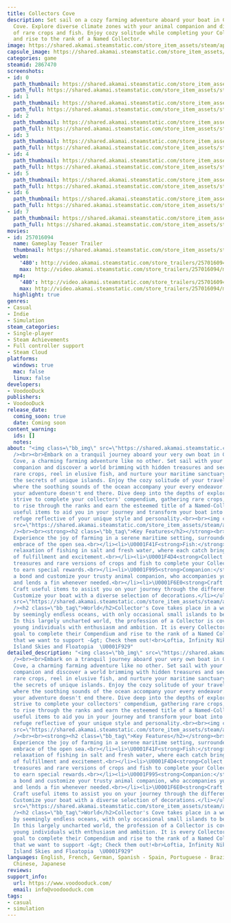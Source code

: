 ```yaml
---
title: Collectors Cove
description: Set sail on a cozy farming adventure aboard your boat in Collector's
  Cove. Explore diverse climate zones with your animal companion and discover a multitude
  of rare crops and fish. Enjoy cozy solitude while completing your Collector's compendium
  and rise to the rank of a Named Collector.
image: https://shared.akamai.steamstatic.com/store_item_assets/steam/apps/2867470/header.jpg?t=1729861778
capsule_image: https://shared.akamai.steamstatic.com/store_item_assets/steam/apps/2867470/capsule_231x87.jpg?t=1729861778
categories: game
steamid: 2867470
screenshots:
- id: 0
  path_thumbnail: https://shared.akamai.steamstatic.com/store_item_assets/steam/apps/2867470/ss_15582ad747dbb003715a88987322e3cf56d4123a.600x338.jpg?t=1729861778
  path_full: https://shared.akamai.steamstatic.com/store_item_assets/steam/apps/2867470/ss_15582ad747dbb003715a88987322e3cf56d4123a.1920x1080.jpg?t=1729861778
- id: 1
  path_thumbnail: https://shared.akamai.steamstatic.com/store_item_assets/steam/apps/2867470/ss_55ecf54e61a02c2d357dfd2688ca1651a139d398.600x338.jpg?t=1729861778
  path_full: https://shared.akamai.steamstatic.com/store_item_assets/steam/apps/2867470/ss_55ecf54e61a02c2d357dfd2688ca1651a139d398.1920x1080.jpg?t=1729861778
- id: 2
  path_thumbnail: https://shared.akamai.steamstatic.com/store_item_assets/steam/apps/2867470/ss_d83718bbc49d154e4d838bd7ffc06118eb393b97.600x338.jpg?t=1729861778
  path_full: https://shared.akamai.steamstatic.com/store_item_assets/steam/apps/2867470/ss_d83718bbc49d154e4d838bd7ffc06118eb393b97.1920x1080.jpg?t=1729861778
- id: 3
  path_thumbnail: https://shared.akamai.steamstatic.com/store_item_assets/steam/apps/2867470/ss_78457016c6148dcc0d381faca7aa3253a52053ff.600x338.jpg?t=1729861778
  path_full: https://shared.akamai.steamstatic.com/store_item_assets/steam/apps/2867470/ss_78457016c6148dcc0d381faca7aa3253a52053ff.1920x1080.jpg?t=1729861778
- id: 4
  path_thumbnail: https://shared.akamai.steamstatic.com/store_item_assets/steam/apps/2867470/ss_7962d14c1b50ad069d1090990e704ad7582d5827.600x338.jpg?t=1729861778
  path_full: https://shared.akamai.steamstatic.com/store_item_assets/steam/apps/2867470/ss_7962d14c1b50ad069d1090990e704ad7582d5827.1920x1080.jpg?t=1729861778
- id: 5
  path_thumbnail: https://shared.akamai.steamstatic.com/store_item_assets/steam/apps/2867470/ss_caff39b0d6dd88e77ead9f97341770059b4012d0.600x338.jpg?t=1729861778
  path_full: https://shared.akamai.steamstatic.com/store_item_assets/steam/apps/2867470/ss_caff39b0d6dd88e77ead9f97341770059b4012d0.1920x1080.jpg?t=1729861778
- id: 6
  path_thumbnail: https://shared.akamai.steamstatic.com/store_item_assets/steam/apps/2867470/ss_80eea52b908d316e94afb28f84bfaa4233eb584d.600x338.jpg?t=1729861778
  path_full: https://shared.akamai.steamstatic.com/store_item_assets/steam/apps/2867470/ss_80eea52b908d316e94afb28f84bfaa4233eb584d.1920x1080.jpg?t=1729861778
- id: 7
  path_thumbnail: https://shared.akamai.steamstatic.com/store_item_assets/steam/apps/2867470/ss_b33f74c9b73b2d07c8823104bc79355142eb34fa.600x338.jpg?t=1729861778
  path_full: https://shared.akamai.steamstatic.com/store_item_assets/steam/apps/2867470/ss_b33f74c9b73b2d07c8823104bc79355142eb34fa.1920x1080.jpg?t=1729861778
movies:
- id: 257016094
  name: Gameplay Teaser Trailer
  thumbnail: https://shared.akamai.steamstatic.com/store_item_assets/steam/apps/257016094/movie.293x165.jpg?t=1713871670
  webm:
    '480': http://video.akamai.steamstatic.com/store_trailers/257016094/movie480_vp9.webm?t=1713871670
    max: http://video.akamai.steamstatic.com/store_trailers/257016094/movie_max_vp9.webm?t=1713871670
  mp4:
    '480': http://video.akamai.steamstatic.com/store_trailers/257016094/movie480.mp4?t=1713871670
    max: http://video.akamai.steamstatic.com/store_trailers/257016094/movie_max.mp4?t=1713871670
  highlight: true
genres:
- Casual
- Indie
- Simulation
steam_categories:
- Single-player
- Steam Achievements
- Full controller support
- Steam Cloud
platforms:
  windows: true
  mac: false
  linux: false
developers:
- VoodooDuck
publishers:
- VoodooDuck
release_date:
  coming_soon: true
  date: Coming soon
content_warning:
  ids: []
  notes:
about: "<img class=\"bb_img\" src=\"https://shared.akamai.steamstatic.com/store_item_assets/steam/apps/2867470/extras/BirgitFeed2k-ezgif.com-optimize.gif?t=1729861778\"
  /><br><br>Embark on a tranquil journey aboard your very own boat in Collector's
  Cove, a charming farming adventure like no other. Set sail with your loyal animal
  companion and discover a world brimming with hidden treasures and secrets.<br><br>Cultivate
  rare crops, reel in elusive fish, and nurture your maritime sanctuary as you uncover
  the secrets of unique islands. Enjoy the cozy solitude of your travelling home,
  where the soothing sounds of the ocean accompany your every endeavor.<br><br>But
  your adventure doesn't end there. Dive deep into the depths of exploration as you
  strive to complete your collectors' compendium, gathering rare crops, fish and treasures
  to rise through the ranks and earn the esteemed title of a Named-Collector.<br><br>Craft
  useful items to aid you in your journey and transform your boat into a personalized
  refuge reflective of your unique style and personality.<br><br><img class=\"bb_img\"
  src=\"https://shared.akamai.steamstatic.com/store_item_assets/steam/apps/2867470/extras/Gardening2.gif?t=1729861778\"
  /><br><br><strong><h2 class=\"bb_tag\">Key Features</h2></strong><br><ul class=\"bb_ul\"><li>\U0001F33D<strong>Farm:</strong>
  Experience the joy of farming in a serene maritime setting, surrounded by the calming
  embrace of the open sea.<br></li><li>\U0001F41F<strong>Fish:</strong> Enjoy the
  relaxation of fishing in salt and fresh water, where each catch brings its own sense
  of fulfillment and excitement.<br></li><li>\U0001F4D4<strong>Collect:</strong> Discover
  treasures and rare versions of crops and fish to complete your Collector's Compendium
  to earn special rewards.<br></li><li>\U0001F995<strong>Companion:</strong> Forge
  a bond and customize your trusty animal companion, who accompanies you on your journey
  and lends a fin whenever needed.<br></li><li>\U0001F6E0️<strong>Craft:</strong>
  Craft useful items to assist you on your journey through the different climate zones.<br></li><li>\U0001F38D<strong>Decorate:</strong>
  Customize your boat with a diverse selection of decorations.</li></ul><br><img class=\"bb_img\"
  src=\"https://shared.akamai.steamstatic.com/store_item_assets/steam/apps/2867470/extras/Fishing.gif?t=1729861778\"
  /><h2 class=\"bb_tag\">World</h2>Collector's Cove takes place in a world shaped
  by seemingly endless oceans, with only occasional small islands to be discovered.
  In this largely uncharted world, the profession of a Collector is coveted, attracting
  young individuals with enthusiasm and ambition. It is every Collector's ultimate
  goal to complete their Compendium and rise to the rank of a Named Collector.<br><br>Games
  that we want to support -&gt; Check them out!<br>Loftia, Infinity Nikki, PuffPals:
  Island Skies and Floatopia  \U0001F929"
detailed_description: "<img class=\"bb_img\" src=\"https://shared.akamai.steamstatic.com/store_item_assets/steam/apps/2867470/extras/BirgitFeed2k-ezgif.com-optimize.gif?t=1729861778\"
  /><br><br>Embark on a tranquil journey aboard your very own boat in Collector's
  Cove, a charming farming adventure like no other. Set sail with your loyal animal
  companion and discover a world brimming with hidden treasures and secrets.<br><br>Cultivate
  rare crops, reel in elusive fish, and nurture your maritime sanctuary as you uncover
  the secrets of unique islands. Enjoy the cozy solitude of your travelling home,
  where the soothing sounds of the ocean accompany your every endeavor.<br><br>But
  your adventure doesn't end there. Dive deep into the depths of exploration as you
  strive to complete your collectors' compendium, gathering rare crops, fish and treasures
  to rise through the ranks and earn the esteemed title of a Named-Collector.<br><br>Craft
  useful items to aid you in your journey and transform your boat into a personalized
  refuge reflective of your unique style and personality.<br><br><img class=\"bb_img\"
  src=\"https://shared.akamai.steamstatic.com/store_item_assets/steam/apps/2867470/extras/Gardening2.gif?t=1729861778\"
  /><br><br><strong><h2 class=\"bb_tag\">Key Features</h2></strong><br><ul class=\"bb_ul\"><li>\U0001F33D<strong>Farm:</strong>
  Experience the joy of farming in a serene maritime setting, surrounded by the calming
  embrace of the open sea.<br></li><li>\U0001F41F<strong>Fish:</strong> Enjoy the
  relaxation of fishing in salt and fresh water, where each catch brings its own sense
  of fulfillment and excitement.<br></li><li>\U0001F4D4<strong>Collect:</strong> Discover
  treasures and rare versions of crops and fish to complete your Collector's Compendium
  to earn special rewards.<br></li><li>\U0001F995<strong>Companion:</strong> Forge
  a bond and customize your trusty animal companion, who accompanies you on your journey
  and lends a fin whenever needed.<br></li><li>\U0001F6E0️<strong>Craft:</strong>
  Craft useful items to assist you on your journey through the different climate zones.<br></li><li>\U0001F38D<strong>Decorate:</strong>
  Customize your boat with a diverse selection of decorations.</li></ul><br><img class=\"bb_img\"
  src=\"https://shared.akamai.steamstatic.com/store_item_assets/steam/apps/2867470/extras/Fishing.gif?t=1729861778\"
  /><h2 class=\"bb_tag\">World</h2>Collector's Cove takes place in a world shaped
  by seemingly endless oceans, with only occasional small islands to be discovered.
  In this largely uncharted world, the profession of a Collector is coveted, attracting
  young individuals with enthusiasm and ambition. It is every Collector's ultimate
  goal to complete their Compendium and rise to the rank of a Named Collector.<br><br>Games
  that we want to support -&gt; Check them out!<br>Loftia, Infinity Nikki, PuffPals:
  Island Skies and Floatopia  \U0001F929"
languages: English, French, German, Spanish - Spain, Portuguese - Brazil, Simplified
  Chinese, Japanese
reviews:
support_info:
  url: https://www.voodooduck.com/
  email: info@voodooduck.com
tags:
- casual
- simulation
---
```


